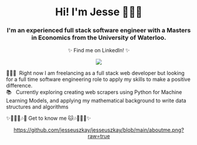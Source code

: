 <h1 align="center"> Hi! I'm Jesse 👩🏻‍💻</h1>

<h3 align="center">I'm an experienced full stack software engineer with a Masters in Economics from the University of Waterloo. </h3>

<p align="center">
 ✨ Find me on LinkedIn! ✨
 </p>
 <p align="center">
  <a target="_blank" href="https://www.linkedin.com/in/juszkay/" target="_blank">
    <img src="https://img.shields.io/badge/linkedin-%230077B5.svg?style=for-the-badge&logo=linkedin&logoColor=white"/>
  </a>
   </p>


👩🏻‍💼&nbsp; Right now I am freelancing as a full stack web developer but looking for a full time software engineering role to apply my skills to make a positive difference.
<br/>
📚 &nbsp; Currently exploring creating web scrapers using Python for Machine Learning Models, and applying my mathematical background to write data structures and algorithms
<br/>
<!-- <table>
 <tr>
  <td halign="center" padding-left="100px"> -->
   <p> ✨💁🏻‍♀️🎶🐱 Get to know me 🐱🎶💁🏻‍♀️✨ </p>
<!--    <br> -->
   
<div align="center">
 
https://github.com/jesseuszkay/jesseuszkay/blob/main/aboutme.png?raw=true

 </div>

<!-- 
  </td>
 </tr>
</table> -->
